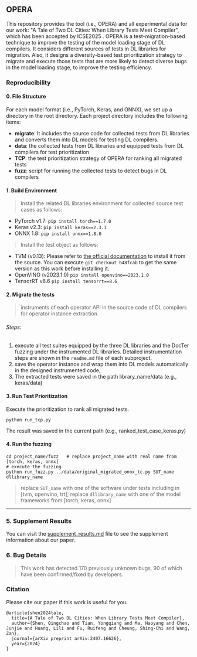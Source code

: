 ## OPERA

This repository provides the tool (i.e., OPERA) and all experimental data for our work: "A Tale of Two DL Cities: When Library Tests Meet Compiler", which has been accepted by ICSE2025 . OPERA is a test-migration-based technique to improve the testing of the model loading stage of DL compilers. It considers different sources of tests in DL libraries for migration. Also, it designs a diversity-based test prioritization strategy to migrate and execute those tests that are more likely to detect diverse bugs in the model loading stage, to improve the testing efficiency.

### Reproducibility

#### 0. File Structure
For each model format (i.e., PyTorch, Keras, and ONNX), we set up a directory in the root directory.
Each project directory includes the following items:

* **migrate**: It includes the source code for collected tests from DL libraries and converts them into DL models for testing DL compilers.
* **data**: the collected tests from DL libraries and equipped tests from DL compilers for test prioritization
* **TCP**: the test prioritization strategy of OPERA for ranking all migrated tests
* **fuzz**: script for running the collected tests to detect bugs in DL compilers


####  1. Build Environment

> Install the related DL libraries environment for collected source test cases as follows:
* PyTorch v1.7:
     `pip install torch==1.7.0`
* Keras v2.3:
    `pip install keras==2.3.1`
* ONNX 1.8:
    `pip install onnx==1.8.0`

> Install the test object as follows:
* TVM (v0.13):
     Please refer to [the official documentation](https://tvm.apache.org/docs/install/from_source.html) to install it from the source. You can execute `git checkout b48fcab` to get the same version as this work before installing it.
* OpenVINO (v2023.1.0)
     `pip install openvino==2023.1.0`
* TensorRT v8.6
     `pip install tensorrt==8.6`


#### 2. Migrate the tests
> instruments of each operator API in the source code of DL compilers for operator instance extraction.
###### Steps:
  1) execute all test suites equipped by the three DL libraries and the DocTer fuzzing under the instrumented DL libraries. Detailed instrumentation steps are shown in the `readme.md` file of each subproject.
  2) save the operator instance and wrap them into DL models automatically in the designed instrumented code,
  3) The extracted tests were saved in the path library_name/data (e.g., keras/data)


####  3. Run Test Prioritization
Execute the prioritization to rank all migrated tests.
```
python run_tcp.py
```
The result was saved in the current path (e.g., ranked_test_case_keras.py)

#### 4. Run the fuzzing
```
cd project_name/fuzz   # replace project_name with real name from [torch, keras, onnx]
# execute the fuzzing
python run_fuzz.py ../data/original_migrated_onnx_tc.py SUT_name dllibrary_name
```
> replace `SUT_name` with one of the software under tests including in [tvm, openvino, trt];
> replace `dllibrary_name` with one of the model frameworks from [torch, keras, onnx]
----

### 5. Supplement Results

You can visit the [supplement_results.md](./supplement_results.md) file to see the supplement information about our paper.

### 6. Bug Details

> This work has detected 170 previously unknown bugs, 90 of which have been confirmed/fixed by developers.





### Citation

Please cite our paper if this work is useful for you.

```
@article{shen2024tale,
  title={A Tale of Two DL Cities: When Library Tests Meet Compiler},
  author={Shen, Qingchao and Tian, Yongqiang and Ma, Haoyang and Chen, Junjie and Huang, Lili and Fu, Ruifeng and Cheung, Shing-Chi and Wang, Zan},
  journal={arXiv preprint arXiv:2407.16626},
  year={2024}
}
```